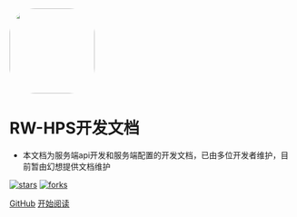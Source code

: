 <img width="150px" style="border-radius: 30%" bor src="https://avatars.githubusercontent.com/u/85438904?s=200&v=4">

# RW-HPS开发文档

- 本文档为服务端api开发和服务端配置的开发文档，已由多位开发者维护，目前暂由幻想提供文档维护

[![stars](https://badgen.net/github/stars/Q-Angelo/Nodejs-Roadmap?icon=github&color=4ab8a1)](https://github.com/RW-HPS/RW-HPS) [![forks](https://badgen.net/github/forks/Q-Angelo/Nodejs-Roadmap?icon=github&color=4ab8a1)](https://github.com/RW-HPS/RW-HPS)

[GitHub](<https://github.com/RW-HPS/RW-HPS>) [开始阅读](zh/README.md#RW-HPS-目录)
